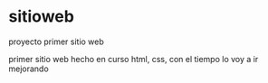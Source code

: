 # sitioweb
proyecto primer sitio web

primer sitio web hecho en curso html, css, con el tiempo lo voy a ir mejorando
